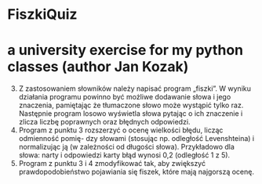 # FiszkiQuiz
# a university exercise for my python classes (author Jan Kozak)

3. Z zastosowaniem słowników należy napisać program „fiszki”. W wyniku działania programu powinno być możliwe dodawanie słowa i jego znaczenia, pamiętając że tłumaczone słowo może wystąpić tylko raz. Następnie program losowo wyświetla słowa pytając o ich znaczenie i zlicza liczbę poprawnych oraz błędnych odpowiedzi.
4. Program z punktu 3 rozszerzyć o ocenę wielkości błędu, licząc odmienność pomię- dzy słowami (stosując np. odległość Levenshteina) i normalizując ją (w zależności od długości słowa).
Przykładowo dla słowa: narty
i odpowiedzi
karty
błąd wynosi 0,2 (odległość 1 z 5).
5. Program z punktu 3 i 4 zmodyfikować tak, aby zwiększyć prawdopodobieństwo pojawiania się fiszek, które mają najgorszą ocenę.
